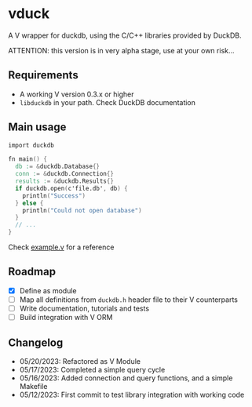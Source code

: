 # vduck

A V wrapper for duckdb, using the C/C++ libraries provided by DuckDB.

ATTENTION: this version is in very alpha stage, use at your own risk...

## Requirements

- A working V version 0.3.x or higher
- `libduckdb` in your path. Check DuckDB documentation

## Main usage

```v
import duckdb

fn main() {
  db := &duckdb.Database{}
  conn := &duckdb.Connection{}
  results := &duckdb.Results{}
  if duckdb.open(c'file.db', db) {
    println("Success")
  } else {
    println("Could not open database")
  }
  // ...
}
```

Check [example.v](example.v) for a reference

## Roadmap

- [x] Define as module
- [ ] Map all definitions from `duckdb.h` header file to their V counterparts
- [ ] Write documentation, tutorials and tests
- [ ] Build integration with V ORM

## Changelog

- 05/20/2023: Refactored as V Module
- 05/17/2023: Completed a simple query cycle
- 05/16/2023: Added connection and query functions, and a simple Makefile
- 05/12/2023: First commit to test library integration with working code
